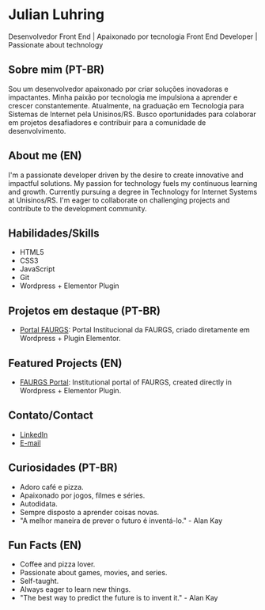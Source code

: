 # Julian Luhring

Desenvolvedor Front End | Apaixonado por tecnologia
Front End Developer | Passionate about technology

## Sobre mim (PT-BR)

Sou um desenvolvedor apaixonado por criar soluções inovadoras e impactantes. Minha paixão por tecnologia me impulsiona a aprender e crescer constantemente. Atualmente, na graduação em Tecnologia para Sistemas de Internet pela Unisinos/RS. Busco oportunidades para colaborar em projetos desafiadores e contribuir para a comunidade de desenvolvimento.

## About me (EN)

I'm a passionate developer driven by the desire to create innovative and impactful solutions. My passion for technology fuels my continuous learning and growth. Currently pursuing a degree in Technology for Internet Systems at Unisinos/RS. I'm eager to collaborate on challenging projects and contribute to the development community.

## Habilidades/Skills

- HTML5
- CSS3
- JavaScript
- Git
- Wordpress + Elementor Plugin

## Projetos em destaque (PT-BR)

- [Portal FAURGS](http://www.faurgs.com.br): Portal Institucional da FAURGS, criado diretamente em Wordpress + Plugin Elementor.
<!-- * [Nome do projeto 2](link-para-o-repositório): Descrição breve do projeto.
- [Nome do projeto 3](link-para-o-repositório): Descrição breve do projeto. -->

## Featured Projects (EN)

- [FAURGS Portal](http://www.faurgs.com.br): Institutional portal of FAURGS, created directly in Wordpress + Elementor Plugin.

## Contato/Contact

- [LinkedIn](https://www.linkedin.com/in/julianluhring/)
- [E-mail](luhring.julian@gmail.com)

## Curiosidades (PT-BR)

- Adoro café e pizza.
- Apaixonado por jogos, filmes e séries.
- Autodidata.
- Sempre disposto a aprender coisas novas.
- "A melhor maneira de prever o futuro é inventá-lo." - Alan Kay

## Fun Facts (EN)

- Coffee and pizza lover.
- Passionate about games, movies, and series.
- Self-taught.
- Always eager to learn new things.
- "The best way to predict the future is to invent it." - Alan Kay

<!-- ## Atualizações

- [Data]: Adicionado novo projeto [Nome do projeto].
- [Data]: Atualizado com novas habilidades. -->
